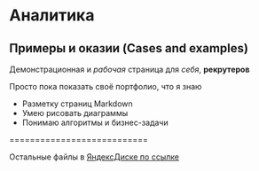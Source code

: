 # Аналитика
## Примеры и оказии (Cases and examples)

Демонстрационная и _рабочая_ страница для *себя*, **рекрутеров**

Просто пока показать своё портфолио, что я знаю
+ Разметку страниц Markdown
+ Умею рисовать диаграммы
+ Понимаю алгоритмы и бизнес-задачи


===========================

Остальные файлы в [ЯндексДиске по ссылке](https://disk.yandex.ru/d/5PVcmH4nPZlxnQ  "Кликабельно")
